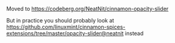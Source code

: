 Moved to https://codeberg.org/NeatNit/cinnamon-opacity-slider

But in practice you should probably look at https://github.com/linuxmint/cinnamon-spices-extensions/tree/master/opacity-slider@neatnit instead
